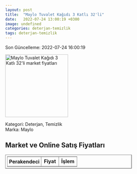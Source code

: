 ```yaml
---
layout: post
title:  "Maylo Tuvalet Kağıdı 3 Katlı 32'li"
date:   2022-07-24 13:00:19 +0300
image: undefined
categories: deterjan-temizlik
tags: deterjan-temizlik
---
```


Son Güncelleme: 2022-07-24 16:00:19

<img src="undefined" width="200" alt="Maylo Tuvalet Kağıdı 3 Katlı 32'li market fiyatları" />

Kategori: Deterjan, Temizlik
<br />
Marka: Maylo

<h2>Market ve Online Satış Fiyatları</h2>

<table border="1" style="padding: 5px;width:80%;">
  <tr>
    <td style="padding: 5px;"><strong>Perakendeci</strong></td>
    <td><strong>Fiyat</strong></td>
    <td><strong>İşlem</strong></td>
  </tr>
  
</table>
